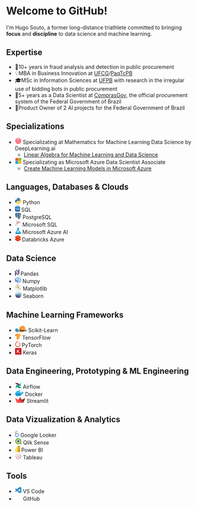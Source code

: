 # Welcome to GitHub!

I'm Hugo Souto, a former long-distance triathlete committed to bringing **focus** and **discipline** to data science and machine learning.

## Expertise

- 🔎10+ years in fraud analysis and detection in public procurement
- 💡MBA in Business Innovation at [UFCG](https://portal.ufcg.edu.br/)/[PaqTcPB](https://www.paqtc.org.br/)
- 🎓MSc in Information Sciences at [UFPB](https://www.ufpb.br/) with research in the irregular use of bidding bots in public procurement
- 🎯5+ years as a Data Scientist at [ComprasGov](www.gov.br/compras), the official procurement system of the Federal Government of Brazil
- 🤖Product Owner of 2 AI projects for the Federal Government of Brazil

## Specializations

- <img height="17" src="img/deeplearningai.png"> Specializating at Mathematics for Machine Learning Data Science by DeepLearning.ai
  - [Linear Algebra for Machine Learning and Data Science](https://coursera.org/share/5dded7ead3213a8ca8bd3c8498510ef8)
- <img height="17" src="img/microsoft.png"> Specializating as Microsoft Azure Data Scientist Associate
  - [Create Machine Learning Models in Microsoft Azure](https://coursera.org/share/41bfda128e5207e58b0dc70c1324f1fc)

## Languages, Databases & Clouds

- <img height="17" src="img/python.png"> Python
- <img height="17" src="img/sql.png"> SQL
- <img height="17" src="img/postgres.png"> PostgreSQL
- <img height="17" src="img/mssql.png"> Microsoft SQL
- <img height="17" src="img/azureml.png"> Microsoft Azure AI
- <img height="17" src="img/databricks-azure.png"> Databricks Azure

## Data Science 

- <img height="17" src="img/pandas.png"> Pandas
- <img height="17" src="img/numpy.png"> Numpy
- <img height="17" src="img/matplotlib.png"> Matplotlib
- <img height="17" src="img/seaborn.png"> Seaborn

## Machine Learning Frameworks

- <img height="17" src="img/scikitlearn.png"> Scikit-Learn
- <img height="17" src="img/tensorflow.png"> TensorFlow
- <img height="17" src="img/pytorch.png"> PyTorch
- <img height="17" src="img/keras.png"> Keras

## Data Engineering, Prototyping & ML Engineering

- <img height="17" src="img/airflow.png"> Airflow
- <img height="17" src="img/docker.png"> Docker
- <img height="15" src="img/streamlit.png"> Streamlit

## Data Vizualization & Analytics

- <img height="17" src="img/looker.png"> Google Looker
- <img height="17" src="img/qlik.png"> Qlik Sense
- <img height="17" src="img/powerbi.png"> Power BI
- <img height="17" src="img/tableau.png"> Tableau

## Tools

- <img height="17" src="img/vscode.png"> VS Code
- <img height="17" src="img/github.png"> GitHub
